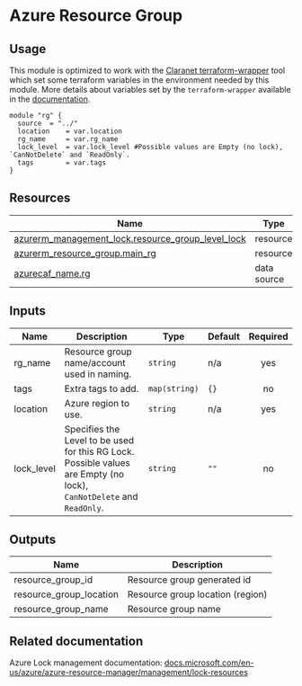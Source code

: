 # Azure Resource Group

## Usage

This module is optimized to work with the [Claranet terraform-wrapper](https://github.com/claranet/terraform-wrapper) tool
which set some terraform variables in the environment needed by this module.
More details about variables set by the `terraform-wrapper` available in the [documentation](https://github.com/claranet/terraform-wrapper#environment).

```hcl
module "rg" {
  source  = "../"
  location    = var.location
  rg_name     = var.rg_name
  lock_level  = var.lock_level #Possible values are Empty (no lock), `CanNotDelete` and `ReadOnly`.
  tags        = var.tags
}
```

## Resources

| Name | Type |
|------|------|
| [azurerm_management_lock.resource_group_level_lock](https://registry.terraform.io/providers/hashicorp/azurerm/latest/docs/resources/management_lock) | resource |
| [azurerm_resource_group.main_rg](https://registry.terraform.io/providers/hashicorp/azurerm/latest/docs/resources/resource_group) | resource |
| [azurecaf_name.rg](https://registry.terraform.io/providers/aztfmod/azurecaf/latest/docs/data-sources/name) | data source |

## Inputs

| Name | Description | Type | Default | Required |
|------|-------------|------|---------|:--------:|
| rg\_name | Resource group name/account used in naming. | `string` | n/a | yes |
| tags     | Extra tags to add. | `map(string)` | `{}` | no |
| location | Azure region to use. | `string` | n/a | yes |
| lock\_level | Specifies the Level to be used for this RG Lock. Possible values are Empty (no lock), `CanNotDelete` and `ReadOnly`. | `string` | `""` | no |

## Outputs

| Name | Description |
|------|-------------|
| resource\_group\_id | Resource group generated id |
| resource\_group\_location | Resource group location (region) |
| resource\_group\_name | Resource group name |
<!-- END_TF_DOCS -->
## Related documentation

Azure Lock management documentation: [docs.microsoft.com/en-us/azure/azure-resource-manager/management/lock-resources](https://docs.microsoft.com/en-us/azure/azure-resource-manager/management/lock-resources?tabs=json)
